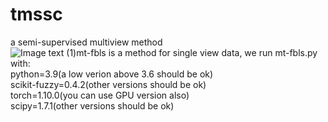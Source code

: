 # tmssc  
a semi-supervised multiview method  
![Image text]()
(1)mt-fbls is a method for single view data,  we run mt-fbls.py with:  
  python=3.9(a low verion above 3.6 should be ok)  
  scikit-fuzzy=0.4.2(other versions should be ok)  
  torch=1.10.0(you can use GPU version also)  
  scipy=1.7.1(other versions should be ok)  

